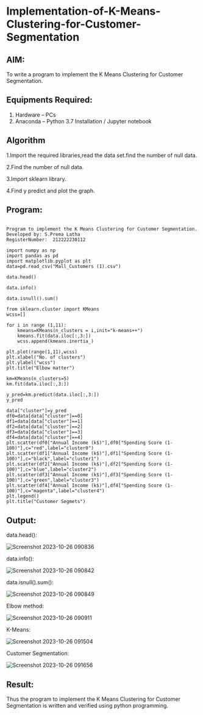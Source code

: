 # Implementation-of-K-Means-Clustering-for-Customer-Segmentation

## AIM:
To write a program to implement the K Means Clustering for Customer Segmentation.

## Equipments Required:
1. Hardware – PCs
2. Anaconda – Python 3.7 Installation / Jupyter notebook

## Algorithm
1.Import the required libraries,read the data set.find the number of null data.

2.Find the number of null data.

3.Import sklearn library.

4.Find y predict and plot the graph. 

## Program:
```

Program to implement the K Means Clustering for Customer Segmentation.
Developed by: S.Prema Latha
RegisterNumber:  212222230112

import numpy as np
import pandas as pd
import matplotlib.pyplot as plt
data=pd.read_csv("Mall_Customers (1).csv")

data.head()

data.info()

data.isnull().sum()

from sklearn.cluster import KMeans
wcss=[]

for i in range (1,11):
    kmeans=KMeans(n_clusters = i,init="k-means++")
    kmeans.fit(data.iloc[:,3:])
    wcss.append(kmeans.inertia_)

plt.plot(range(1,11),wcss)
plt.xlabel("No. of clusters")
plt.ylabel("wcss")
plt.title("Elbow matter")

km=KMeans(n_clusters=5)
km.fit(data.iloc[:,3:])

y_pred=km.predict(data.iloc[:,3:])
y_pred

data["cluster"]=y_pred
df0=data[data["cluster"]==0]
df1=data[data["cluster"]==1]
df2=data[data["cluster"]==2]
df3=data[data["cluster"]==3]
df4=data[data["cluster"]==4]
plt.scatter(df0["Annual Income (k$)"],df0["Spending Score (1-100)"],c="red",label="cluster0")
plt.scatter(df1["Annual Income (k$)"],df1["Spending Score (1-100)"],c="black",label="cluster1")
plt.scatter(df2["Annual Income (k$)"],df2["Spending Score (1-100)"],c="blue",label="cluster2")
plt.scatter(df3["Annual Income (k$)"],df3["Spending Score (1-100)"],c="green",label="cluster3")
plt.scatter(df4["Annual Income (k$)"],df4["Spending Score (1-100)"],c="magenta",label="cluster4")
plt.legend()
plt.title("Customer Segmets")
```

## Output:
data.head():

![Screenshot 2023-10-26 090836](https://github.com/premalatha-sureshbabu/Implementation-of-K-Means-Clustering-for-Customer-Segmentation/assets/120620842/e8063e36-d893-4068-9d58-c5ec3fe51e10)

data.info():

![Screenshot 2023-10-26 090842](https://github.com/premalatha-sureshbabu/Implementation-of-K-Means-Clustering-for-Customer-Segmentation/assets/120620842/8e58a45e-d81b-4999-9ee7-3a49dd97f2a9)

data.isnull().sum():

![Screenshot 2023-10-26 090849](https://github.com/premalatha-sureshbabu/Implementation-of-K-Means-Clustering-for-Customer-Segmentation/assets/120620842/24dd320e-6b21-430d-a23e-6bd52f6b1314)

Elbow method:

![Screenshot 2023-10-26 090911](https://github.com/premalatha-sureshbabu/Implementation-of-K-Means-Clustering-for-Customer-Segmentation/assets/120620842/0ffb48c0-ad45-4c8d-82f1-00c0c5e66b2d)

K-Means:

![Screenshot 2023-10-26 091504](https://github.com/premalatha-sureshbabu/Implementation-of-K-Means-Clustering-for-Customer-Segmentation/assets/120620842/c5c3e48c-8a0e-4f18-bc58-6d360f3148d3)

Customer Segmentation:

![Screenshot 2023-10-26 091656](https://github.com/premalatha-sureshbabu/Implementation-of-K-Means-Clustering-for-Customer-Segmentation/assets/120620842/797e5e9d-a35e-42d2-8bd9-d30c15f7eb0f)

## Result:
Thus the program to implement the K Means Clustering for Customer Segmentation is written and verified using python programming.
